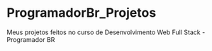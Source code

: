 # ProgramadorBr_Projetos
 Meus projetos feitos no curso de Desenvolvimento Web Full Stack - Programador BR

